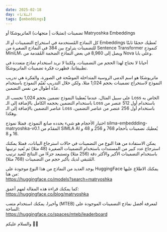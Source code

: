 ```yaml
---
date: 2025-02-18
day: الثلاثاء
tags: [embeddings]
---
```


تضمينات (تمثيلات | متجهات) الماتريوشكا أو Matryoshka Embeddings

كل النماذج المُستخدمة في استخراج التضمينات أو الـ Embeddings تُعطيك حجمًا ثابتًا للتضمينات يتراوح بين 384 في النماذج الصغيرة من Sentence Transformer كنموذج MiniLM، ويصل إلى 8,960 في بعض النماذج الضخمة المُقدمة من Nova وعلي بابا.

أحيانا لا نحتاج لهذا الحجم من التضمينات، ولكننا لا نريد استخدام نماذج متعددة في تطبيقاتنا، فظهرت فكرة تضمينات الماتريوشكا.

ماتريوشكا هو اسم الدمى الروسية المتداخلة الموضّحة في الصورة، والفكرة هي تدريب النموذج لاستخراج تضمينات بحجم 1,024 مثلا، ولكن خلال التدريب نُقيّم النموذج باستخدام عدّة أطوال من نفس التضمين.

على سبيل المثال، عندما يُعطينا النموذج تضمين بحجم 1,024 نحسب الـ Loss الخاص به باستخدام التضمين بحجمه الكامل بالإضافة إلى الـ Loss باستخدام أول 512 عنصر من عناصر التضمين بالإضافة إلى الـ Loss باستخدام أول 256 عنصر من عناصر التضمين، وهكذا.

اختيار الأحجام هو شيء يحدده صانع النموذج، فمثلا نموذج silma-embeddding-matryoshka-v0.1 المقدّم من SIMLA AI يُعطيك تضمينات بأحجام 768 و 256 و 48 و 16 و 8.

يمكن الاستفادة من هذا النوع من التضمينات في حالات استرجاع البيانات، فمثلا يمكنك استرجاع عدد كبير من المستندات باستخدام التضمينات الصغيرة (48 مثلا) ثم تُعيد ترتيبها باستخدام التضمينات الأكبر والأكثر دقة (256 مثلا) وتستبعد جزءًا من النتائج لتُعيد ترتيب المُتبقي لديك بأكبر حجم من التضمينات (768 مثلا).

يوجد العديد من النماذج من هذا النوع موجودة على HuggingFace يمكنك الاطلاع عليها من هنا:  
https://huggingface.co/models?search=matryoshka

كما يمكنك قراءة هذه المقالة لفهم أعمق:  
https://huggingface.co/blog/matryoshka

وأخيرا، يمكنك استخدام متعب (MTEB) لمعرفة أفضل نماذج التضمينات الموجودة على الساحة:  
https://huggingface.co/spaces/mteb/leaderboard

والسلام عليكم 👋🏻
